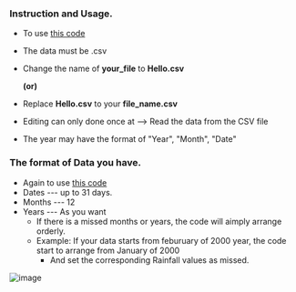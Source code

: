 ### Instruction and Usage.
- To use [this code](./V_LookUp.py)

- The data must be .csv

- Change the name of **your_file** to **Hello.csv**

   **(or)**
  
- Replace **Hello.csv** to your **file_name.csv**
  
- Editing can only done once at --> Read the data from the CSV file
- The year may have the format of "Year", "Month", "Date"

### The format of Data you have. 
 - Again to use [this code](./V_LookUp.py)
 - Dates --- up to 31 days.
 - Months --- 12
 - Years --- As you want
    - If there is a missed months or years, the code will aimply arrange orderly.
    - Example: If your data starts from feburuary of 2000 year, the code start to arrange from January of 2000
        - And set the corresponding Rainfall values as missed.
          
![image](https://github.com/DemisoDaba/Filling_Missed-Data/assets/125874545/db9bf000-674a-490c-8acd-9052c57f9cc8)

